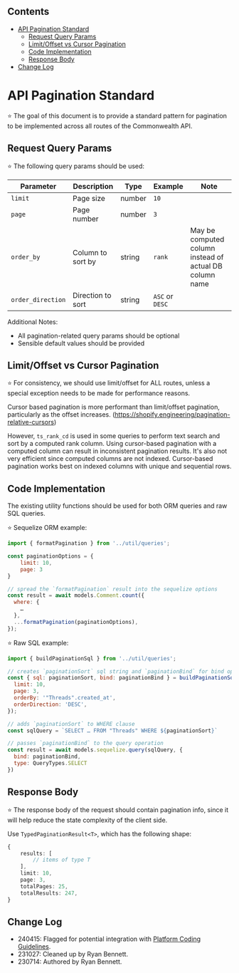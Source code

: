## Contents

- [API Pagination Standard](#api-pagination-standard)
  * [Request Query Params](#request-query-params)
  * [Limit/Offset vs Cursor Pagination](#limitoffset-vs-cursor-pagination)
  * [Code Implementation](#code-implementation)
  * [Response Body](#response-body)
- [Change Log](#change-log)

# API Pagination Standard

⭐️ The goal of this document is to provide a standard pattern for pagination to be implemented across all routes of the Commonwealth API.

## Request Query Params

⭐️ The following query params should be used:

| Parameter | Description | Type | Example | Note
| ------ | ------ | ------ | ------ | ------ |
| `limit` | Page size | number | `10` |
| `page` | Page number | number | `3` |
| `order_by` | Column to sort by | string | `rank` | May be computed column instead of actual DB column name
| `order_direction` | Direction to sort | string | `ASC` or `DESC`

Additional Notes:

- All pagination-related query params should be optional
- Sensible default values should be provided

## Limit/Offset vs Cursor Pagination

⭐️ For consistency, we should use limit/offset for ALL routes, unless a special exception needs to be made for performance reasons.

Cursor based pagination is more performant than limit/offset pagination, particularly as the offset increases. (<https://shopify.engineering/pagination-relative-cursors>)

However, `ts_rank_cd` is used in some queries to perform text search and sort by a computed rank column. Using cursor-based pagination with a computed column can result in inconsistent pagination results. It's also not very efficient since computed columns are not indexed. Cursor-based pagination works best on indexed columns with unique and sequential rows.

## Code Implementation

The existing utility functions should be used for both ORM queries and raw SQL queries.

⭐️ Sequelize ORM example:

```js
import { formatPagination } from '../util/queries';

const paginationOptions = {
    limit: 10,
    page: 3
}

// spread the `formatPagination` result into the sequelize options
const result = await models.Comment.count({
  where: {
    …
  },
  ...formatPagination(paginationOptions),
});
```

⭐️ Raw SQL example:

```js
import { buildPaginationSql } from '../util/queries';

// creates `paginationSort` sql string and `paginationBind` for bind options
const { sql: paginationSort, bind: paginationBind } = buildPaginationSql({
  limit: 10,
  page: 3,
  orderBy: '"Threads".created_at',
  orderDirection: 'DESC',
});

// adds `paginationSort` to WHERE clause
const sqlQuery = `SELECT … FROM "Threads" WHERE ${paginationSort}`

// passes `paginationBind` to the query operation
const result = await models.sequelize.query(sqlQuery, {
  bind: paginationBind,
  type: QueryTypes.SELECT
})
```

## Response Body

⭐️ The response body of the request should contain pagination info, since it will help reduce the state complexity of the client side.

Use `TypedPaginationResult<T>`, which has the following shape:

```ts
{
    results: [
        // items of type T
    ],
    limit: 10,
    page: 3,
    totalPages: 25,
    totalResults: 247,
}
```

## Change Log

- 240415: Flagged for potential integration with [Platform Coding Guidelines](./Platform-Coding-Guidelines.md).
- 231027: Cleaned up by Ryan Bennett.
- 230714: Authored by Ryan Bennett.
